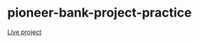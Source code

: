 # pioneer-bank-project-practice
<a href='https://niloy-sumon.github.io/pioneer-bank-project-practice/index.html'>Live project</a>
